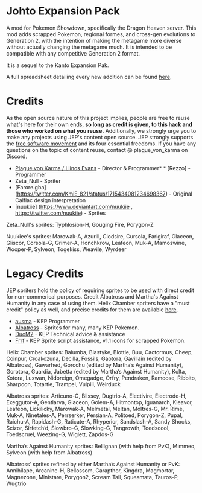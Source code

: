 # Johto Expansion Pack
A mod for Pokemon Showdown, specifically the Dragon Heaven server. This mod adds scrapped Pokemon, regional formes, and cross-gen evolutions to Generation 2, with the intention of making the metagame more diverse without actually changing the metagame much. It is intended to be compatible with any competitive Generation 2 format.

It is a sequel to the Kanto Expansion Pak.

A full spreadsheet detailing every new addition can be found [here](https://docs.google.com/spreadsheets/d/1jAei-gOvkJ6747XFnBw3AadNLKyeHbYJPKGPizyLJFY/edit#gid=0).

Credits
====
As the open source nature of this project implies, people are free to reuse what's here for their own ends, **so long as credit is given, to this hack and those who worked on what you reuse.** Additionally, we strongly urge you to make any projects using JEP's content open source. JEP strongly supports the [free software movement](https://www.fsf.org/about/) and its four essential freedoms. If you have any questions on the topic of content reuse, contact @ plague_von_karma on Discord.

* [Plague von Karma / Llinos Evans](https://www.youtube.com/channel/UClX86_ilOzCCUBryPCFGiqA) - Director & Programmer* * [Rezzo] - Programmer
* Zeta_Null - Spriter
* [Farore.gba] (https://twitter.com/KmiE_821/status/1715434081234698367) - Original Calflac design interpretation
* [nuukiie] (https://www.deviantart.com/nuukiie , https://twitter.com/nuukiie) - Sprites

Zeta_Null's sprites: Typhlosion-H, Gouging Fire, Porygon-Z

Nuukiee's sprites: Marowak-A, Azurill, Clodsire, Cursola, Farigiraf, Glaceon, Gliscor, Corsola-G, Grimer-A, Honchkrow, Leafeon, Muk-A, Mamoswine, Wooper-P, Sylveon, Togekiss, Weavile, Wyrdeer

Legacy Credits
====
JEP spriters hold the policy of requiring sprites to be used with direct credit for non-commerical purposes. Credit Albatross and Martha's Against Humanity in any case of using them. Helix Chamber spriters have a "must credit" policy as well, and precise credits for them are available [here](https://cdn.discordapp.com/attachments/1014321591657709569/1015347305483878521/unknown.png).

* [ausma](https://ausma.carrd.co/) - KEP Programmer
* [Albatross](https://www.smogon.com/forums/threads/albatross-nest.3683217/) - Sprites for many, many KEP Pokemon.
* [DuoM2](https://www.smogon.com/forums/members/duom2.364743/) - KEP Technical advice & assistance
* [Frrf](https://www.smogon.com/forums/members/frrf.379142/) - KEP Sprite script assistance, v1.1 icons for scrapped Pokemon.

Helix Chamber sprites: Balumba, Blastyke, Blottle, Buu, Cactormus, Cheep, Coinpur, Croakozuna, Decilla, Fossils, Gaotora, Gavillain (edited by Albatross), Gawarhed, Gorochu (edited by Martha’s Against Humanity), Gorotora, Guardia, Jabetta (edited by Martha’s Against Humanity), Kolta, Kotora, Luxwan, Nidoreign, Omegadge, Orfry, Pendraken, Ramoose, Ribbito, Sharpoon, Totartle, Trampel, Vulpiii, Weirduck

Albatross sprites: Articuno-G, Blissey, Dugtrio-A, Electivire, Electrode-H, Exeggutor-A, Gentlarva, Glaceon, Golem-A, Hitmontop, Iguanarch, Kleavor, Leafeon, Lickilicky, Marowak-A, Melmetal, Meltan, Moltres-G, Mr. Rime, Muk-A, Ninetales-A, Perrserker, Persian-A, Politoed, Porygon-Z, Pupal, Raichu-A, Rapidash-G, Raticate-A, Rhyperior, Sandslash-A, Sandy Shocks, Scizor, Sirfetch’d, Slowbro-G, Slowking-G, Tangrowth, Toedscool, Toedscruel, Weezing-G, Wiglett, Zapdos-G

Martha’s Against Humanity sprites: Bellignan (with help from PvK), Mimmeo, Sylveon (with help from Albatross)

Albatross’ sprites refined by either Martha’s Against Humanity or PvK: Annihilape, Arcanine-H, Bellossom, Carapthor, Kingdra, Magmortar, Magnezone, Ministare, Porygon2, Scream Tail, Squeamata, Tauros-P, Wugtrio
